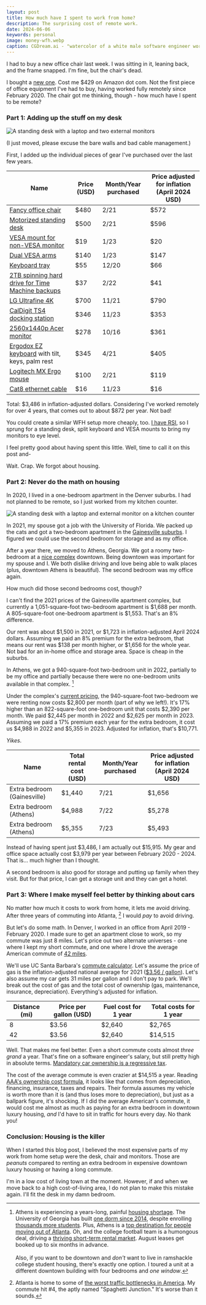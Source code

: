 ```yaml
---
layout: post
title: How much have I spent to work from home?
description: The surprising cost of remote work.
date: 2024-06-06
keywords: personal
image: money-wfh.webp
caption: CGDream.ai - "watercolor of a white male software engineer working from home. He has three computer monitors on his desk and each one has a dollar sign on the screen"
---
```


<script>
  import {base} from '$app/paths';
</script>

I had to buy a new office chair last week. I was sitting in it, leaning back, and the frame snapped. I'm fine, but the chair's dead.

I bought a [new one](https://www.amazon.com/gp/product/B091V81C8G/ref=ppx_yo_dt_b_asin_title_o00_s00?ie=UTF8&psc=1). Cost me $429 on Amazon dot com. Not the first piece of office equipment I've had to buy, having worked fully remotely since February 2020. The chair got me thinking, though - how much have I spent to be remote?

### Part 1: Adding up the stuff on my desk

![A standing desk with a laptop and two external monitors](desk-setup.webp)

(I just moved, please excuse the bare walls and bad cable management.)

First, I added up the individual pieces of gear I've purchased over the last few years.

| Name                                                                                                                                             | Price (USD) | Month/Year purchased | Price adjusted for inflation (April 2024 USD) |
| ------------------------------------------------------------------------------------------------------------------------------------------------ | ----------- | -------------------- | --------------------------------------------- |
| [Fancy office chair](https://www.officedepot.com/a/products/9702132/WorkPro-12000-Series-Ergonomic-MeshFabric-Mid/)                              | $480        | 2/21                 | $572                                          |
| [Motorized standing desk](https://www.officedepot.com/a/products/9411027/WorkPro-Electric-Height-Adjustable-Standing-Desk/)                      | $500        | 2/21                 | $596                                          |
| [VESA mount for non-VESA monitor](https://www.amazon.com/gp/product/B09SLND7VV/ref=ppx_yo_dt_b_search_asin_title?ie=UTF8&psc=1)                  | $19         | 1/23                 | $20                                           |
| [Dual VESA arms](https://www.amazon.com/gp/product/B07X262MRK/ref=ppx_yo_dt_b_search_asin_title?ie=UTF8&psc=1)                                   | $140        | 1/23                 | $147                                          |
| [Keyboard tray](https://www.amazon.com/gp/product/B00KIF6HGS/ref=ppx_yo_dt_b_search_asin_title?ie=UTF8&psc=1)                                    | $55         | 12/20                | $66                                           |
| [2TB spinning hard drive for Time Machine backups](https://www.amazon.com/gp/product/B079D3D8NR/ref=ppx_yo_dt_b_asin_title_o00_s00?ie=UTF8&th=1) | $37         | 2/22                 | $41                                           |
| [LG Ultrafine 4K](https://web.archive.org/web/20220318225541/https://www.apple.com/shop/product/HMUA2VC/A/lg-ultrafine-4k-display)               | $700        | 11/21                | $790                                          |
| [CalDigit TS4 docking station](https://www.amazon.com/gp/product/B09GK8LBWS/ref=ppx_yo_dt_b_search_asin_title?ie=UTF8&psc=1)                     | $346        | 11/23                | $353                                          |
| [2560x1440p Acer monitor](https://www.amazon.com/gp/product/B00QS0AKVK/ref=ppx_yo_dt_b_asin_title_o00_s00?ie=UTF8&psc=1)                         | $278        | 10/16                | $361                                          |
| [Ergodox EZ keyboard](https://ergodox-ez.com) with tilt, keys, palm rest                                                                         | $345        | 4/21                 | $405                                          |
| [Logitech MX Ergo mouse](https://www.logitech.com/en-us/products/mice/mx-ergo-wireless-trackball-mouse.html)                                     | $100        | 2/21                 | $119                                          |
| [Cat8 ethernet cable](https://www.amazon.com/gp/product/B08PL591W5/ref=ppx_yo_dt_b_asin_title_o00_s00?ie=UTF8&psc=1)                             | $16         | 11/23                | $16                                           |

Total: $3,486 in inflation-adjusted dollars. Considering I've worked remotely for over 4 years, that comes out to about $872 per year. Not bad!

You could create a similar WFH setup more cheaply, too. [I have RSI]({base}/blog/fighting-rsi-injuries-developer), so I sprung for a standing desk, split keyboard and VESA mounts to bring my monitors to eye level.

I feel pretty good about having spent this little. Well, time to call it on this post and-

Wait. Crap. We forgot about housing.

### Part 2: Never do the math on housing

In 2020, I lived in a one-bedroom apartment in the Denver suburbs. I had not planned to be remote, so I just worked from my kitchen counter.

![A standing desk with a laptop and external monitor on a kitchen counter](arvada-counter-desk.webp)

In 2021, my spouse got a job with the University of Florida. We packed up the cats and got a two-bedroom apartment in the [Gainesville suburbs](https://www.maac.com/florida/gainesville/maa-magnolia-parke). I figured we could use the second bedroom for storage and as my office.

After a year there, we moved to Athens, Georgia. We got a roomy two-bedroom at a [nice complex](https://755broad.com) downtown. Being downtown was important for my spouse and I. We both dislike driving and love being able to walk places (plus, downtown Athens is beautiful). The second bedroom was my office again.

How much did those second bedrooms cost, though?

I can't find the 2021 prices of the Gainesville apartment complex, but currently a 1,051-square-foot two-bedroom apartment is $1,688 per month. A 805-square-foot one-bedroom apartment is $1,553. That's an 8% difference.

Our rent was about $1,500 in 2021, or $1,723 in inflation-adjusted April 2024 dollars. Assuming we paid an 8% premium for the extra bedroom, that means our rent was $138 per month higher, or $1,656 for the whole year. Not bad for an in-home office and storage area. Space is cheap in the suburbs.

In Athens, we got a 940-square-foot two-bedroom unit in 2022, partially to be my office and partially because there were no one-bedroom units available in that complex. [^1]

[^1]: Athens is experiencing a years-long, painful [housing shortage](https://flagpole.com/news/city-dope/2024/02/07/uga-economist-overpriced-housing-is-hurting-the-athens-economy/). The University of Georgia has built [one dorm since 2014](https://athenspoliticsnerd.com/mitchell-street-development-is-back/), despite enrolling [thousands more students](https://athenspoliticsnerd.com/uga-threatened-by-facts/). Plus, Athens is a [top destination for people moving out of Atlanta](https://33n.atlantaregional.com/data-diversions/where-are-all-these-people-coming-from-and-going-to). Oh, and the college football team is a humongous deal, driving a [thriving short-term rental market](https://www.nytimes.com/2023/12/18/realestate/college-football-housing-market.html). August leases get booked up to six months in advance.<br /><br />Also, if you want to be downtown and _don't_ want to live in ramshackle college student housing, there's exactly one option. I toured a unit at a different downtown building with four bedrooms and _one window_.

Under the complex's [current pricing](https://8702229.onlineleasing.realpage.com/#k=23479), the 940-square-foot two-bedroom we were renting now costs $2,800 per month (part of why we left!). It's 17% higher than an 822-square-foot one-bedroom unit that costs $2,390 per month. We paid $2,445 per month in 2022 and $2,625 per month in 2023. Assuming we paid a 17% premium each year for the extra bedroom, it cost us $4,988 in 2022 and $5,355 in 2023. Adjusted for inflation, that's $10,771.

_Yikes_.

| Name                        | Total rental cost (USD) | Month/Year purchased | Price adjusted for inflation (April 2024 USD) |
| --------------------------- | ----------------------- | -------------------- | --------------------------------------------- |
| Extra bedroom (Gainesville) | $1,440                  | 7/21                 | $1,656                                        |
| Extra bedroom (Athens)      | $4,988                  | 7/22                 | $5,278                                        |
| Extra bedroom (Athens)      | $5,355                  | 7/23                 | $5,493                                        |

Instead of having spent just $3,486, I am actually out $15,915. My gear and office space actually cost $3,979 per year between February 2020 - 2024. That is... much higher than I thought.

A second bedroom is also good for storage and putting up family when they visit. But for that price, I can get a storage unit and they can get a hotel.

### Part 3: Where I make myself feel better by thinking about cars

No matter how much it costs to work from home, it lets me avoid driving. After three years of commuting into Atlanta, [^2] I would _pay_ to avoid driving.

[^2]: Atlanta is home to some of [the worst traffic bottlenecks in America](https://www.fox5atlanta.com/news/atlanta-traffic-bottlenecks-study-interstate-spaghetti-junction). My commute hit #4, the aptly named "Spaghetti Junction." It's worse than it sounds.

But let's do some math. In Denver, I worked in an office from April 2019 - February 2020. I made sure to get an apartment close to work, so my commute was just 8 miles. Let's price out two alternate universes - one where I kept my short commute, and one where I drove the average American commute of [42 miles](https://www.axios.com/2024/03/24/average-commute-distance-us-map#).

We'll use UC Santa Barbara's [commute calculator](https://www.tps.ucsb.edu/commuter-options/commuter-cost-calculator). Let's assume the price of gas is the inflation-adjusted national average for 2021 ([$3.56 / gallon](https://www.eia.gov/dnav/pet/hist/LeafHandler.ashx?n=pet&s=emm_epm0_pte_nus_dpg&f=a)). Let's also assume my car gets 31 miles per gallon and I don't pay to park. We'll break out the cost of gas and the total cost of ownership (gas, maintenance, insurance, depreciation). Everything's adjusted for inflation.

| Distance (mi) | Price per gallon (USD) | Fuel cost for 1 year | Total costs for 1 year |
| ------------- | ---------------------- | -------------------- | ---------------------- |
| 8             | $3.56                  | $2,640               | $2,765                 |
| 42            | $3.56                  | $2,640               | $14,515                |

Well. That makes me feel better. Even a short commute costs almost _three grand_ a year. That's fine on a software engineer's salary, but still pretty high in absolute terms. [Mandatory car ownership is a regressive tax](https://twitter.com/jbouie/status/1479824804433772545?s=21).

The cost of the average commute is even crazier at $14,515 a year. Reading [AAA's ownership cost formula](https://newsroom.aaa.com/wp-content/uploads/2022/08/2022-YourDrivingCosts-FactSheet-7-1.pdf), it looks like that comes from depreciation, financing, insurance, taxes and repairs. Their formula assumes my vehicle is worth more than it is (and thus loses more to depreciation), but just as a ballpark figure, it's shocking. If I did the average American's commute, it would cost me almost as much as paying for an extra bedroom in downtown luxury housing, _and_ I'd have to sit in traffic for hours every day. No thank you!

### Conclusion: Housing is the killer

When I started this blog post, I believed the most expensive parts of my work from home setup were the desk, chair and monitors. Those are _peanuts_ compared to renting an extra bedroom in expensive downtown luxury housing or having a long commute.

I'm in a low cost of living town at the moment. However, if and when we move back to a high cost-of-living area, I do not plan to make this mistake again. I'll fit the desk in my damn bedroom.
